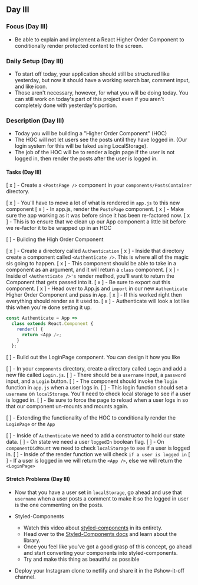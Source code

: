 ## Day III

### Focus (Day III)

- Be able to explain and implement a React Higher Order Component to conditionally render protected content to the screen.

### Daily Setup (Day III)

- To start off today, your application should still be structured like yesterday, but now it should have a working search bar, comment input, and like icon.
- Those aren't necessary, however, for what you will be doing today. You can still work on today's part of this project even if you aren't completely done with yesterday's portion.

### Description (Day III)

- Today you will be building a "Higher Order Component" (HOC)
- The HOC will not let users see the posts until they have logged in. (Our login system for this will be faked using LocalStorage).
- The job of the HOC will be to render a login page if the user is not logged in, then render the posts after the user is logged in.

#### Tasks (Day III)

[ x ] - Create a `<PostsPage />` component in your `components/PostsContainer` directory.

  [ x ] - You'll have to move a lot of what is rendered in `app.js` to this new component
  [ x ] - In app.js, render the `PostsPage` component.
  [ x ] - Make sure the app working as it was before since it has been re-factored now.
  [ x ] - This is to ensure that we clean up our App component a little bit before we re-factor it to be wrapped up in an HOC

[  ] - Building the High Order Component

  [ x ] - Create a directory called `Authentication`
  [ x ] - Inside that directory create a component called `<Authenticate />`. This is where all of the magic sis going to happen.
  [ x ] - This component should be able to take in a component as an argument, and it will return a `class` component.
  [ x ] - Inside of `<Authenticate />'s` render method, you'll want to return the Component that gets passed into it.
  [ x ] - Be sure to export out this component.
  [ x ] - Head over to App.js and `import` in our new `Authenticate` Higher Order Component and pass in `App`.
  [ x ] - If this worked right then everything should render as it used to.
  [ x ] - Authenticate will look a lot like this when you're done setting it up.

```js
const Authenticate = App =>
  class extends React.Component {
    render() {
      return <App />;
    }
  };
```

[  ] - Build out the LoginPage component. You can design it how you like

  [  ] - In your `components` directory, create a directory called `Login` and add a new file called `Login.js`.
  [  ] - There should be a `username` input, a `password` input, and a `Login` button.
  [  ] - The component should invoke the `login` function in `app.js` when a user logs in.
  [  ] - This login function should set a `username` on `localStorage`. You'll need to check local storage to see if a user is logged in.
  [  ] - Be sure to force the page to reload when a user logs in so that our component un-mounts and mounts again.

[  ] - Extending the functionality of the HOC to conditionally render the `LoginPage` or the `App`

  [  ] - Inside of `Authenticate` we need to add a constructor to hold our state data.
  [  ] - On state we need a user `loggedIn` boolean flag.
  [  ] - On `componentDidMount` we need to check `localStorage` to see if a user is logged in.
  [  ] - Inside of the render function we will check `if a user is logged in`
  [  ] - If a user is logged in we will return the `<App />`, else we will return the `<LoginPage>`

#### Stretch Problems (Day III)

- Now that you have a user set in `localStorage`, go ahead and use that `username` when a user posts a comment to make it so the logged in user is the one commenting on the posts.
- Styled-Components

  - Watch this video about [styled-components](https://youtu.be/bIK2NwoK9xk) in its entirety.
  - Head over to the [Styled-Components docs](https://www.styled-components.com/) and learn about the library.
  - Once you feel like you've got a good grasp of this concept, go ahead and start converting your components into styled-components.
  - Try and make this thing as beautiful as possible

- Deploy your Instagram clone to netlify and share it in the #show-it-off channel.
